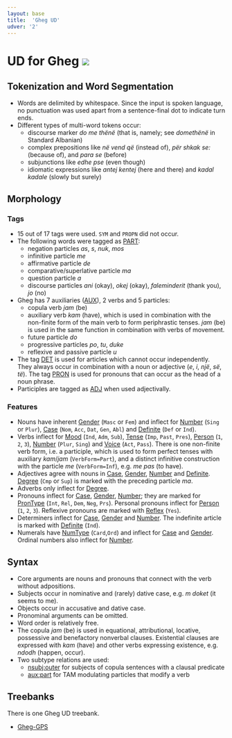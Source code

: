 ```yaml
---
layout: base
title:  'Gheg UD'
udver: '2'
---
```


# UD for Gheg <span class="flagspan"><img class="flag" src="../../flags/svg/AL.svg" /></span>

## Tokenization and Word Segmentation

* Words are delimited by whitespace. Since the input is spoken language, no punctuation was used apart from a sentence-final dot to indicate turn ends.
* Different types of multi-word tokens occur:
  * discourse marker *do me thënë* (that is, namely; see *domethënë* in Standard Albanian)
  * complex prepositions like *në vend që* (instead of), *për shkak se:* (because of), and *para se* (before)
  * subjunctions like *edhe pse* (even though)
  * idiomatic expressions like *antej kentej* (here and there) and *kadal kadale* (slowly but surely)


## Morphology

### Tags

* 15 out of 17 tags were used. `SYM` and `PROPN` did not occur.
* The following words were tagged as [PART]():
  * negation particles *as*, *s*, *nuk*, *mos*
  * infinitive particle *me*
  * affirmative particle *de*
  * comparative/superlative particle *ma*
  * question particle *a*
  * discourse particles *ani* (okay), *okej* (okay), *faleminderit* (thank you), *jo* (no)
* Gheg has 7 auxiliaries ([AUX]()), 2 verbs and 5 particles:
  * copula verb *jam* (be)
  * auxiliary verb *kam* (have), which is used in combination with the non-finite form of the main verb to form periphrastic tenses. *jam* (be) is used in the same function in combination with verbs of movement.
  * future particle *do*
  * progressive particles *po*, *tu*, *duke*
  * reflexive and passive particle *u*
* The tag [DET]() is used for articles which cannot occur independently. They always occur in combination with a noun or adjective (*e*, *i*, *një*, *së*, *të*). The tag [PRON]() is used for pronouns that can occur as the head of a noun phrase.
* Participles are tagged as [ADJ]() when used adjectivally.



### Features

* Nouns have inherent [Gender]() (`Masc` or `Fem`) and inflect for [Number]() (`Sing` or `Plur`), [Case]() (`Nom`, `Acc`, `Dat`, `Gen`, `Abl`) and [Definite]() (`Def` or `Ind`).
* Verbs inflect for [Mood]() (`Ind`, `Adm`, `Sub`), [Tense]() (`Imp`, `Past`, `Pres`), [Person]() (`1`, `2`, `3`), [Number]() (`Plur`, `Sing`) and [Voice]() (`Act`, `Pass`). There is one non-finite verb form, i.e. a participle, which is used to form perfect tenses with auxiliary *kam*/*jam* (`VerbForm=Part`), and a distinct infinitive construction with the particle *me* (`VerbForm=Inf`), e.g. *me pas* (to have).
* Adjectives agree with nouns in [Case](), [Gender](), [Number]() and [Definite](). [Degree]() (`Cmp` or `Sup`) is marked with the preceding particle *ma*.
* Adverbs only inflect for [Degree]().
* Pronouns inflect for [Case](), [Gender](), [Number](); they are marked for [PronType]() (`Int`, `Rel`, `Dem`, `Neg`, `Prs`). Personal pronouns inflect for [Person]() (`1`, `2`, `3`). Reflexive pronouns are marked with [Reflex]() (`Yes`).
* Determiners inflect for [Case](), [Gender]() and [Number](). The indefinite article is marked with [Definite]() (`Ind`).
* Numerals have [NumType]() (`Card`,`Ord`) and inflect for [Case]() and [Gender](). Ordinal numbers also inflect for [Number]().

## Syntax

* Core arguments are nouns and pronouns that connect with the verb without adpositions. 
* Subjects occur in nominative and (rarely) dative case, e.g. *m doket* (it seems to me). 
* Objects occur in accusative and dative case.
* Pronominal arguments can be omitted.
* Word order is relatively free.
* The copula *jam* (be) is used in equational, attributional, locative, possessive and benefactory nonverbal clauses. Existential clauses are expressed with *kam* (have) and other verbs expressing existence, e.g. *ndodh* (happen, occur).
* Two subtype relations are used:
  * [nsubj:outer]() for subjects of copula sentences with a clausal predicate
  * [aux:part]() for TAM modulating particles that modify a verb


## Treebanks

There is one Gheg UD treebank.

  * [Gheg-GPS](../treebanks/aln_gps/index.html)


